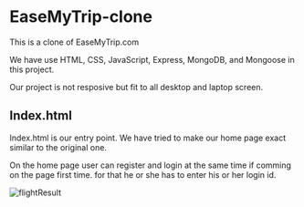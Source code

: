 # EaseMyTrip-clone
This is a clone of EaseMyTrip.com


We have use HTML, CSS, JavaScript, Express, MongoDB, and Mongoose in this project.


Our project is not resposive but fit to all desktop and laptop screen.


## Index.html
Index.html is our entry point.
We have tried to make our home page exact similar to the original one.

On the home page user can register and login at the same time if comming on the page first time.
for that he or she has to enter his or her login id.


![flightResult](https://user-images.githubusercontent.com/80845888/138561812-8966e67e-8789-412b-9f33-33fe357912f7.png)
